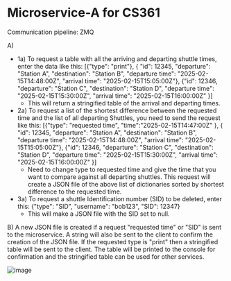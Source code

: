 # Microservice-A for CS361

Communication pipeline: ZMQ

A)   

-  1a)  To request a table with all the arriving and departing shuttle times, enter the data like this: [{"type": "print"}, { "id": 12345, "departure": "Station A", "destination": "Station B", "departure time": "2025-02-15T14:48:00Z", "arrival time": "2025-02-15T15:05:00Z"}, {"id": 12346, "departure": "Station C", "destination": "Station D", "departure time": "2025-02-15T15:30:00Z", "arrival time": "2025-02-15T16:00:00Z" }] 
    -  This will return a stringified table of the arrival and departing times.
  - 2a) To request a list of the shortest difference between the requested time and the list of all departing Shuttles, you need to send the request like this: [{"type": "requested time", "time":"2025-02-15T14:47:00Z" }, { "id": 12345, "departure": "Station A", "destination": "Station B", "departure time": "2025-02-15T14:48:00Z", "arrival time": "2025-02-15T15:05:00Z"}, {"id": 12346, "departure": "Station C", "destination": "Station D", "departure time": "2025-02-15T15:30:00Z", "arrival time": "2025-02-15T16:00:00Z" }]
    - Need to change type to requested time and give the time that you want to compare against all departing shuttles. This request will create a JSON file of the above list of dictionaries sorted by shortest difference to the requested time.
  - 3a) To request a shuttle Identification number (SID) to be deleted, enter this: {"type": "SID", "username": "bob123", "SID": 12347}
    - This will make a JSON file with the SID set to null.

B) A new JSON file is created if a request "requested time" or "SID" is sent to the microservice. A string will also be sent to the client to confirm the creation of the JSON file. If the requested type is "print" then a stringified table will be sent to the client. The table will be printed to the console for confirmation and the stringified table can be used for other services. 




![image](https://github.com/user-attachments/assets/fccb1e25-f940-45ce-b919-2a16596a921a)
